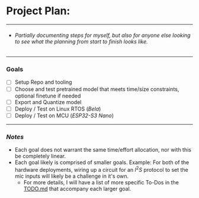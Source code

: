 # Project Plan:
- - -
 * ###### Partially documenting steps for myself, but also for anyone else looking to see what the planning from start to finish looks like.
- - - 
### Goals
 - [ ] Setup Repo and tooling
 - [ ] Choose and test pretrained model that meets time/size constraints, optional finetune if needed
 - [ ] Export and Quantize model
 - [ ] Deploy / Test on Linux RTOS (*Bela*) 
 - [ ] Deploy / Test on MCU (*ESP32-S3 Nano*)

- - - 
### *Notes*

 - Each goal does not warrant the same time/effort allocation, nor with this be completely linear. 
 - Each goal likely is comprised of smaller goals. Example: For both of the hardware deployments, wiring up a circuit for an $I^{2}S$ protocol to set the mic inputs will likely be a challenge in it's own. 
     - For more details, I will have a list of more specific To-Dos in the [TODO.md](./TODO.md) that accompany each larger goal. 